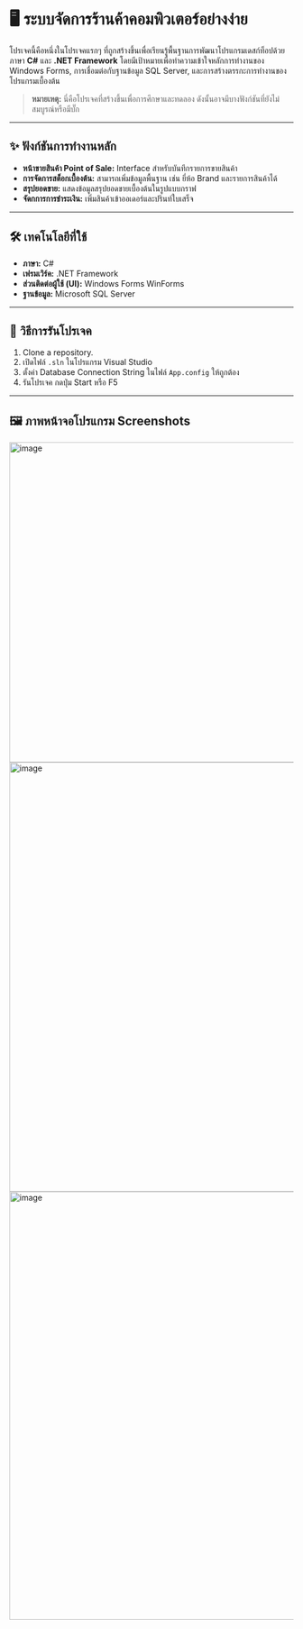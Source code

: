 # 🖥️ ระบบจัดการร้านค้าคอมพิวเตอร์อย่างง่าย 

โปรเจคนี้คือหนึ่งในโปรเจคแรกๆ ที่ถูกสร้างขึ้นเพื่อเรียนรู้พื้นฐานการพัฒนาโปรแกรมเดสก์ท็อปด้วยภาษา **C#** และ **.NET Framework** โดยมีเป้าหมายเพื่อทำความเข้าใจหลักการทำงานของ Windows Forms, การเชื่อมต่อกับฐานข้อมูล SQL Server, และการสร้างตรรกะการทำงานของโปรแกรมเบื้องต้น

> **หมายเหตุ:** นี่คือโปรเจคที่สร้างขึ้นเพื่อการศึกษาและทดลอง ดังนั้นอาจมีบางฟังก์ชันที่ยังไม่สมบูรณ์หรือมีบั๊ก

---

## ✨ ฟังก์ชันการทำงานหลัก

-   **หน้าขายสินค้า Point of Sale:** Interface สำหรับบันทึกรายการขายสินค้า
-   **การจัดการสต็อกเบื้องต้น:** สามารถเพิ่มข้อมูลพื้นฐาน เช่น ยี่ห้อ Brand และรายการสินค้าได้
-   **สรุปยอดขาย:** แสดงข้อมูลสรุปยอดขายเบื้องต้นในรูปแบบกราฟ
-   **จัดกการการชำระเงิน:** เพิ่มสินค้าเข้าออเดอร์และปรินท์ใบเสร็จ

---

## 🛠️ เทคโนโลยีที่ใช้

-   **ภาษา:** C#
-   **เฟรมเวิร์ค:** .NET Framework
-   **ส่วนติดต่อผู้ใช้ (UI):** Windows Forms WinForms
-   **ฐานข้อมูล:** Microsoft SQL Server

---

## 🚀 วิธีการรันโปรเจค

1.  Clone a repository.
2.  เปิดไฟล์ `.sln` ในโปรแกรม Visual Studio
3.  ตั้งค่า Database Connection String ในไฟล์ `App.config` ให้ถูกต้อง
4.  รันโปรเจค กดปุ่ม Start หรือ F5

---

## 🖼️ ภาพหน้าจอโปรแกรม Screenshots
<img width="528" height="568" alt="image" src="https://github.com/user-attachments/assets/b9847e2b-4ca1-44ae-9d38-cf3df2f2a844" />

<img width="1217" height="762" alt="image" src="https://github.com/user-attachments/assets/11b0c900-77b7-4d6e-acac-72c0eff58db2" />

<img width="1223" height="760" alt="image" src="https://github.com/user-attachments/assets/686ee2f8-ce57-4901-84b1-24f541670f8e" />



